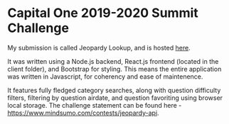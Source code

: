 # Capital One 2019-2020 Summit Challenge

My submission is called Jeopardy Lookup, and is hosted [here](https://still-ridge-34541.herokuapp.com/). 

It was written using a Node.js backend, React.js frontend (located in the client folder), and Bootstrap for styling. This means the entire application was written in Javascript, for coherency and ease of maintenence. 

It features fully fledged category searches, along with question difficulty filters, filtering by question airdate, and question favoriting using browser local storage. The challenge statement can be found here - https://www.mindsumo.com/contests/jeopardy-api. 